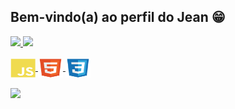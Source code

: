## Bem-vindo(a) ao perfil do Jean 😁

 <div>
   <a href="https://github.com/EuSouOJean">
   <img height="180em" src="https://github-readme-stats.vercel.app/api?username=EuSouOJean&show_icons=true&theme=merko&include_all_commits=true&count_private=true"/>
   <img height="180em" src="https://github-readme-stats.vercel.app/api/top-langs/?username=EuSouOJean&layout=compact&langs_count=6&theme=merko"/>

</div>
<div style="display: inline_block"><br>
  <img align="center" alt="Js" height="30" width="40" src="https://raw.githubusercontent.com/devicons/devicon/master/icons/javascript/javascript-plain.svg">
  <img align="center" alt="HTML" height="30" width="40" src="https://raw.githubusercontent.com/devicons/devicon/master/icons/html5/html5-original.svg">
  <img align="center" alt="CSS" height="30" width="40" src="https://raw.githubusercontent.com/devicons/devicon/master/icons/css3/css3-original.svg">
</div>
 
 <br>
 
<div>
  <a href = "jeanribeirolg@gmail.com"><img src="https://img.shields.io/badge/-Gmail-%23333?style=for-the-badge&logo=gmail&logoColor=white" target="_blank"></a> 
  

</div>
